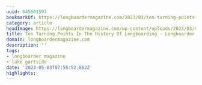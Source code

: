 ```yaml
---
uuid: 645601597
bookmarkOf: https://longboardermagazine.com/2023/03/ten-turning-points-in-the-history-of-longboarding/
category: article
headImage: https://longboardermagazine.com/wp-content/uploads/2023/03/02_JoeQuiggcollection.jpg
title: Ten Turning Points In The History Of Longboarding - Longboarder Magazine
domain: longboardermagazine.com
description: ''
tags:
- longboarder magazine
- luke gartside
date: '2023-05-03T07:56:52.882Z'
highlights:
---
```



